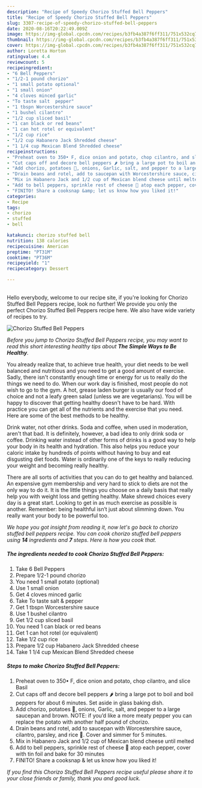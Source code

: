 ```yaml
---
description: "Recipe of Speedy Chorizo Stuffed Bell Peppers"
title: "Recipe of Speedy Chorizo Stuffed Bell Peppers"
slug: 3307-recipe-of-speedy-chorizo-stuffed-bell-peppers
date: 2020-08-16T20:22:49.009Z
image: https://img-global.cpcdn.com/recipes/b3fb4a387f6ff311/751x532cq70/chorizo-stuffed-bell-peppers-recipe-main-photo.jpg
thumbnail: https://img-global.cpcdn.com/recipes/b3fb4a387f6ff311/751x532cq70/chorizo-stuffed-bell-peppers-recipe-main-photo.jpg
cover: https://img-global.cpcdn.com/recipes/b3fb4a387f6ff311/751x532cq70/chorizo-stuffed-bell-peppers-recipe-main-photo.jpg
author: Loretta Horton
ratingvalue: 4.4
reviewcount: 5
recipeingredient:
- "6 Bell Peppers"
- "1/2-1 pound chorizo"
- "1 small potato optional"
- "1 small onion"
- "4 cloves minced garlic"
- "To taste salt  pepper"
- "1 tbspn Worcestershire sauce"
- "1 bushel cilantro"
- "1/2 cup sliced basil"
- "1 can black or red beans"
- "1 can hot rotel or equivalent"
- "1/2 cup rice"
- "1/2 cup Habanero Jack Shredded cheese"
- "1 1/4 cup Mexican Blend Shredded cheese"
recipeinstructions:
- "Preheat oven to 350• F, dice onion and potato, chop cilantro, and slice Basil"
- "Cut caps off and decore bell peppers 🌶 bring a large pot to boil and boil peppers for about 6 minutes. Set aside in glass baking dish."
- "Add chorizo, potatoes 🥔, onions, Garlic, salt, and pepper to a large saucepan and brown. NOTE: if you’d like a more meaty pepper you can replace the potato with another half pound of chorizo."
- "Drain beans and rotel, add to saucepan with Worcestershire sauce, cilantro, parsley, and rice 🍚. Cover and simmer for 5 minutes."
- "Mix in Habanero Jack and 1/2 cup of Mexican blend cheese until melted"
- "Add to bell peppers, sprinkle rest of cheese 🧀 atop each pepper, cover with tin foil and bake for 30 minutes"
- "FINITO! Share a cooksnap &amp; let us know how you liked it!"
categories:
- Recipe
tags:
- chorizo
- stuffed
- bell

katakunci: chorizo stuffed bell 
nutrition: 138 calories
recipecuisine: American
preptime: "PT31M"
cooktime: "PT36M"
recipeyield: "1"
recipecategory: Dessert

---
```

<br>
Hello everybody, welcome to our recipe site, if you're looking for Chorizo Stuffed Bell Peppers recipe, look no further! We provide you only the perfect Chorizo Stuffed Bell Peppers recipe here. We also have wide variety of recipes to try.
<br>


![Chorizo Stuffed Bell Peppers](https://img-global.cpcdn.com/recipes/b3fb4a387f6ff311/751x532cq70/chorizo-stuffed-bell-peppers-recipe-main-photo.jpg)

<i>Before you jump to Chorizo Stuffed Bell Peppers recipe, you may want to read this short interesting healthy tips about <strong>The Simple Ways to Be Healthy</strong>.</i>

You already realize that, to achieve true health, your diet needs to be well balanced and nutritious and you need to get a good amount of exercise. Sadly, there isn't constantly enough time or energy for us to really do the things we need to do. When our work day is finished, most people do not wish to go to the gym. A hot, grease laden burger is usually our food of choice and not a leafy green salad (unless we are vegetarians). You will be happy to discover that getting healthy doesn't have to be hard. With practice you can get all of the nutrients and the exercise that you need. Here are some of the best methods to be healthy.

Drink water, not other drinks. Soda and coffee, when used in moderation, aren't that bad. It is definitely, however, a bad idea to only drink soda or coffee. Drinking water instead of other forms of drinks is a good way to help your body in its health and hydration. This also helps you reduce your caloric intake by hundreds of points without having to buy and eat disgusting diet foods. Water is ordinarily one of the keys to really reducing your weight and becoming really healthy.

There are all sorts of activities that you can do to get healthy and balanced. An expensive gym membership and very hard to stick to diets are not the only way to do it. It is the little things you choose on a daily basis that really help you with weight loss and getting healthy. Make shrewd choices every day is a great start. Looking to get in as much exercise as possible is another. Remember: being healthful isn’t just about slimming down. You really want your body to be powerful too. 


<i>We hope you got insight from reading it, now let's go back to chorizo stuffed bell peppers recipe. You can cook chorizo stuffed bell peppers using <strong>14</strong> ingredients and <strong>7</strong> steps. Here is how you cook that.
</i>

##### The ingredients needed to cook Chorizo Stuffed Bell Peppers:

1. Take 6 Bell Peppers
1. Prepare 1/2-1 pound chorizo
1. You need 1 small potato (optional)
1. Use 1 small onion
1. Get 4 cloves minced garlic
1. Take To taste salt &amp; pepper
1. Get 1 tbspn Worcestershire sauce
1. Use 1 bushel cilantro
1. Get 1/2 cup sliced basil
1. You need 1 can black or red beans
1. Get 1 can hot rotel (or equivalent)
1. Take 1/2 cup rice
1. Prepare 1/2 cup Habanero Jack Shredded cheese
1. Take 1 1/4 cup Mexican Blend Shredded cheese


##### Steps to make Chorizo Stuffed Bell Peppers:

1. Preheat oven to 350• F, dice onion and potato, chop cilantro, and slice Basil
1. Cut caps off and decore bell peppers 🌶 bring a large pot to boil and boil peppers for about 6 minutes. Set aside in glass baking dish.
1. Add chorizo, potatoes 🥔, onions, Garlic, salt, and pepper to a large saucepan and brown. NOTE: if you’d like a more meaty pepper you can replace the potato with another half pound of chorizo.
1. Drain beans and rotel, add to saucepan with Worcestershire sauce, cilantro, parsley, and rice 🍚. Cover and simmer for 5 minutes.
1. Mix in Habanero Jack and 1/2 cup of Mexican blend cheese until melted
1. Add to bell peppers, sprinkle rest of cheese 🧀 atop each pepper, cover with tin foil and bake for 30 minutes
1. FINITO! Share a cooksnap &amp; let us know how you liked it!


<i>If you find this Chorizo Stuffed Bell Peppers recipe useful please share it to your close friends or family, thank you and good luck.</i>
